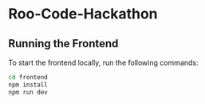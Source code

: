 # Roo-Code-Hackathon

## Running the Frontend

To start the frontend locally, run the following commands:

```bash
cd frontend
npm install
npm run dev
